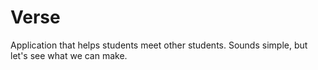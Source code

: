 # Verse

Application that helps students meet other students. Sounds simple, but let's see what we can make.

